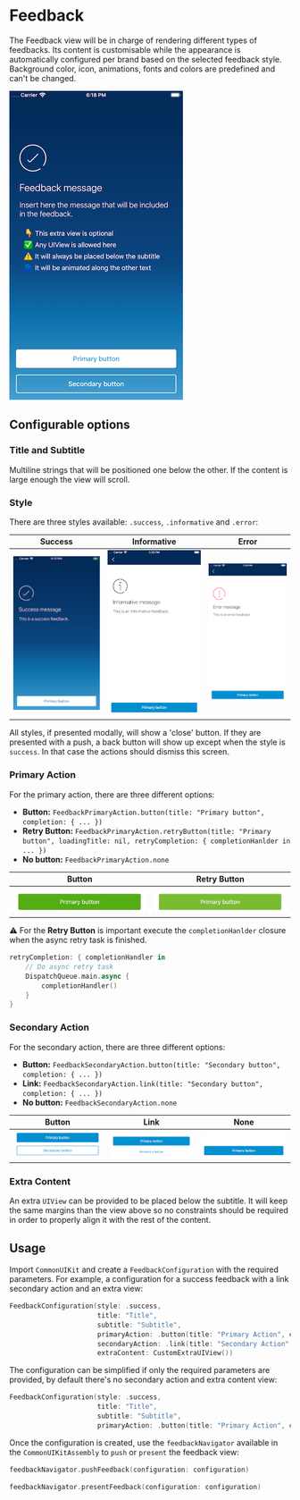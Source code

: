 #  Feedback

The Feedback view will be in charge of rendering different types of feedbacks. Its content is customisable while the appearance is automatically configured per brand based on the selected feedback style. Background color, icon, animations, fonts and colors are predefined and can't be changed.

![custom](./docs/images/sample.png)


## Configurable options

### Title and Subtitle

Multiline strings that will be positioned one below the other. If the content is large enough the view will scroll.

### Style

There are three styles available: `.success`, `.informative` and `.error`:

| Success     | Informative     | Error     |
|-------------|-----------------|-----------|
| ![custom](./docs/images/success.png) | ![custom](./docs/images/informative.png) | ![custom](./docs/images/error.png) |

All styles, if presented modally, will show a 'close' button. If they are presented with a push, a back button will show up except when the style is `success`. In that case the actions should dismiss this screen.

### Primary Action

For the primary action, there are three different options: 

- **Button:** `FeedbackPrimaryAction.button(title: "Primary button", completion: { ... })`
- **Retry Button:** `FeedbackPrimaryAction.retryButton(title: "Primary button", loadingTitle: nil, retryCompletion: { completionHanlder in ... })`
- **No button:** `FeedbackPrimaryAction.none`

| Button    | Retry Button     |
|-------------|-----------------|
| ![custom](./docs/images/primary-button.jpg) | ![custom](./docs/images/primary-retry.gif)  |

⚠️ For the **Retry Button** is important execute the `completionHanlder` closure when the async retry task is finished.
```swift
retryCompletion: { completionHandler in
    // Do async retry task
    DispatchQueue.main.async {
        completionHandler()
    }
}
```

### Secondary Action

For the secondary action, there are three different options: 

- **Button:** `FeedbackSecondaryAction.button(title: "Secondary button", completion: { ... })`
- **Link:** `FeedbackSecondaryAction.link(title: "Secondary button", completion: { ... })`
- **No button:** `FeedbackSecondaryAction.none`

| Button    | Link     | None |
|-------------|-----------------|-----------|
| ![custom](./docs/images/secondary-button.png) | ![custom](./docs/images/secondary-link.png)  | ![custom](./docs/images/secondary-none.png) |

### Extra Content

An extra `UIView` can be provided to be placed below the subtitle. It will keep the same margins than the view above so no constraints should be required in order to properly align it with the rest of the content.

## Usage

Import `CommonUIKit` and create a `FeedbackConfiguration` with the required parameters. For example, a configuration for a success feedback with a link secondary action and an extra view:

```swift
FeedbackConfiguration(style: .success,
                      title: "Title",
                      subtitle: "Subtitle",
                      primaryAction: .button(title: "Primary Action", completion:{ ... }),
                      secondaryAction: .link(title: "Secondary Action", completion:{ ... }),
                      extraContent: CustomExtraUIView())
```

The configuration can be simplified if only the required parameters are provided, by default there's no secondary action and extra content view:

```swift
FeedbackConfiguration(style: .success,
                      title: "Title",
                      subtitle: "Subtitle",
                      primaryAction: .button(title: "Primary Action", completion:{ ... }))
```

Once the configuration is created, use the `feedbackNavigator` available in the `CommonUIKitAssembly` to `push` or `present` the feedback view:

```swift
feedbackNavigator.pushFeedback(configuration: configuration)
```

```swift
feedbackNavigator.presentFeedback(configuration: configuration)
```




